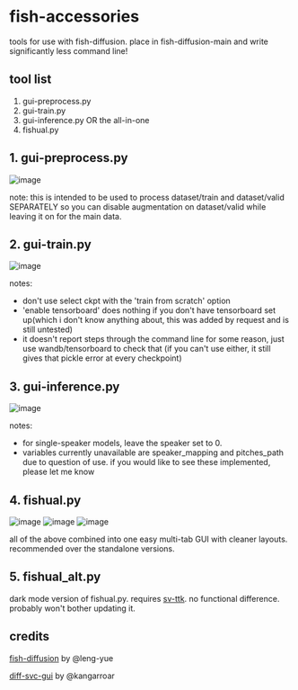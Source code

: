 # fish-accessories
tools for use with fish-diffusion. place in fish-diffusion-main and write significantly less command line!


## tool list
1. gui-preprocess.py
2. gui-train.py
3. gui-inference.py
OR the all-in-one
4. fishual.py

## 1. gui-preprocess.py
![image](https://user-images.githubusercontent.com/99069711/226149835-1dccd68a-c01e-4a1d-818f-5545c4c79ed9.png)

note: this is intended to be used to process dataset/train and dataset/valid SEPARATELY so you can disable augmentation on dataset/valid while leaving it on for the main data. 
## 2. gui-train.py
![image](https://user-images.githubusercontent.com/99069711/226150149-ce471813-a9e3-4e5c-a4e8-2282c8425c58.png)

notes: 
  - don't use select ckpt with the 'train from scratch' option
  - 'enable tensorboard' does nothing if you don't have tensorboard set up(which i don't know anything about, this was added by request and is still untested)
  - it doesn't report steps through the command line for some reason, just use wandb/tensorboard to check that (if you can't use either, it still gives that pickle error at every checkpoint)

## 3. gui-inference.py
![image](https://github.com/agentasteriski/fish-accessories/assets/99069711/1af2db1c-eb3d-48c5-84a3-b8701988fdc5)

notes:
  - for single-speaker models, leave the speaker set to 0.
  - variables currently unavailable are speaker_mapping and pitches_path due to question of use. if you would like to see these implemented, please let me know

## 4. fishual.py
![image](https://github.com/agentasteriski/fish-accessories/assets/99069711/4aae6bc9-9717-4cce-94d4-33dce9c8a2cf) ![image](https://github.com/agentasteriski/fish-accessories/assets/99069711/c36e225c-ef76-4e84-9ec0-aa380c23d2bf) ![image](https://github.com/agentasteriski/fish-accessories/assets/99069711/4fe4c6bb-b140-4afe-bcb2-9413e8a6e072)

all of the above combined into one easy multi-tab GUI with cleaner layouts. recommended over the standalone versions.

## 5. fishual_alt.py
dark mode version of fishual.py. requires [sv-ttk](https://github.com/rdbende/Sun-Valley-ttk-theme). no functional difference. probably won't bother updating it.

## credits
[fish-diffusion](https://github.com/fishaudio/fish-diffusion) by @leng-yue

[diff-svc-gui](https://github.com/Kangarroar/diff-svc-GUI) by @kangarroar

